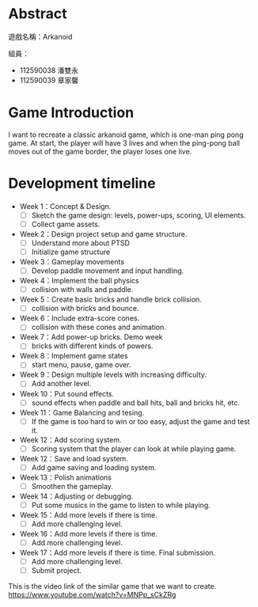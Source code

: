 # Abstract

遊戲名稱：Arkanoid

組員：

- 112590038 潘雙永
- 112590039 章家馨

# Game Introduction

I want to recreate a classic arkanoid game, which is one-man ping pong game. At start, the player will have 3 lives and 
when the ping-pong ball moves out of the game border, the player loses one live. 
   

# Development timeline

- Week 1：Concept & Design. 
  - [ ] Sketch the game design: levels, power-ups, scoring, UI elements.
  - [ ] Collect game assets.
- Week 2：Design project setup and game structure.
  - [ ] Understand more about PTSD 
  - [ ] Initialize game structure
- Week 3：Gameplay movements
  - [ ] Develop paddle movement and input handling.
- Week 4：Implement the ball physics
  - [ ] collision with walls and paddle.
- Week 5：Create basic bricks and handle brick collision.
  - [ ] collision with bricks and bounce.
- Week 6：Include extra-score cones.
  - [ ] collision with these cones and animation.
- Week 7：Add power-up bricks. Demo week
  - [ ] bricks with different kinds of powers.
- Week 8：Implement game states 
  - [ ] start menu, pause, game over.
- Week 9：Design multiple levels with increasing difficulty.
  - [ ] Add another level.
- Week 10：Put sound effects.
  - [ ] sound effects when paddle and ball hits, ball and bricks hit, etc.
- Week 11：Game Balancing and tesing.
  - [ ] If the game is too hard to win or too easy, adjust the game and test it.
- Week 12：Add scoring system.
  - [ ] Scoring system that the player can look at while playing game. 
- Week 12：Save and load system.
  - [ ] Add game saving and loading system.
- Week 13：Polish animations
  - [ ] Smoothen the gameplay.
- Week 14：Adjusting or debugging.
  - [ ] Put some musics in the game to listen to while playing.
- Week 15：Add more levels if there is time.
  - [ ] Add more challenging level.
- Week 16：Add more levels if there is time.
  - [ ] Add more challenging level.
- Week 17：Add more levels if there is time. Final submission.
  - [ ] Add more challenging level.
  - [ ] Submit project.

This is the video link of the similar game that we want to create.
https://www.youtube.com/watch?v=MNPp_sCkZRg
    
    
